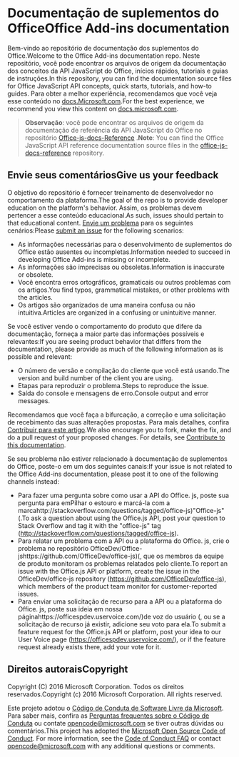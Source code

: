 # <a name="office-add-ins-documentation"></a><span data-ttu-id="0cd85-101">Documentação de suplementos do Office</span><span class="sxs-lookup"><span data-stu-id="0cd85-101">Office Add-ins documentation</span></span>

<span data-ttu-id="0cd85-102">Bem-vindo ao repositório de documentação dos suplementos do Office.</span><span class="sxs-lookup"><span data-stu-id="0cd85-102">Welcome to the Office Add-ins documentation repo.</span></span> <span data-ttu-id="0cd85-103">Neste repositório, você pode encontrar os arquivos de origem da documentação dos conceitos da API JavaScript do Office, inícios rápidos, tutoriais e guias de instruções.</span><span class="sxs-lookup"><span data-stu-id="0cd85-103">In this repository, you can find the documentation source files for Office JavaScript API concepts, quick starts, tutorials, and how-to guides.</span></span> <span data-ttu-id="0cd85-104">Para obter a melhor experiência, recomendamos que você veja esse conteúdo no [docs.Microsoft.com](https://docs.microsoft.com/office/dev/add-ins).</span><span class="sxs-lookup"><span data-stu-id="0cd85-104">For the best experience, we recommend you view this content on [docs.microsoft.com](https://docs.microsoft.com/office/dev/add-ins).</span></span>

> <span data-ttu-id="0cd85-105">**Observação**: você pode encontrar os arquivos de origem da documentação de referência da API JavaScript do Office no repositório [Office-js-docs-Reference](https://github.com/OfficeDev/office-js-docs-reference) .</span><span class="sxs-lookup"><span data-stu-id="0cd85-105">**Note**: You can find the Office JavaScript API reference documentation source files in the [office-js-docs-reference](https://github.com/OfficeDev/office-js-docs-reference) repository.</span></span>

## <a name="give-us-your-feedback"></a><span data-ttu-id="0cd85-106">Envie seus comentários</span><span class="sxs-lookup"><span data-stu-id="0cd85-106">Give us your feedback</span></span>

<span data-ttu-id="0cd85-107">O objetivo do repositório é fornecer treinamento de desenvolvedor no comportamento da plataforma.</span><span class="sxs-lookup"><span data-stu-id="0cd85-107">The goal of the repo is to provide developer education on the platform's behavior.</span></span> <span data-ttu-id="0cd85-108">Assim, os problemas devem pertencer a esse conteúdo educacional.</span><span class="sxs-lookup"><span data-stu-id="0cd85-108">As such, issues should pertain to that educational content.</span></span> <span data-ttu-id="0cd85-109">[Envie um problema](https://github.com/OfficeDev/office-js-docs-pr/issues) para os seguintes cenários:</span><span class="sxs-lookup"><span data-stu-id="0cd85-109">Please [submit an issue](https://github.com/OfficeDev/office-js-docs-pr/issues) for the following scenarios:</span></span>

 - <span data-ttu-id="0cd85-110">As informações necessárias para o desenvolvimento de suplementos do Office estão ausentes ou incompletas.</span><span class="sxs-lookup"><span data-stu-id="0cd85-110">Information needed to succeed in developing Office Add-ins is missing or incomplete.</span></span>
 - <span data-ttu-id="0cd85-111">As informações são imprecisas ou obsoletas.</span><span class="sxs-lookup"><span data-stu-id="0cd85-111">Information is inaccurate or obsolete.</span></span>
 - <span data-ttu-id="0cd85-112">Você encontra erros ortográficos, gramaticais ou outros problemas com os artigos.</span><span class="sxs-lookup"><span data-stu-id="0cd85-112">You find typos, grammatical mistakes, or other problems with the articles.</span></span>
 - <span data-ttu-id="0cd85-113">Os artigos são organizados de uma maneira confusa ou não intuitiva.</span><span class="sxs-lookup"><span data-stu-id="0cd85-113">Articles are organized in a confusing or unintuitive manner.</span></span>
 
<span data-ttu-id="0cd85-114">Se você estiver vendo o comportamento do produto que difere da documentação, forneça a maior parte das informações possíveis e relevantes:</span><span class="sxs-lookup"><span data-stu-id="0cd85-114">If you are seeing product behavior that differs from the documentation, please provide as much of the following information as is possible and relevant:</span></span>

 - <span data-ttu-id="0cd85-115">O número de versão e compilação do cliente que você está usando.</span><span class="sxs-lookup"><span data-stu-id="0cd85-115">The version and build number of the client you are using.</span></span>
 - <span data-ttu-id="0cd85-116">Etapas para reproduzir o problema.</span><span class="sxs-lookup"><span data-stu-id="0cd85-116">Steps to reproduce the issue.</span></span>
 - <span data-ttu-id="0cd85-117">Saída do console e mensagens de erro.</span><span class="sxs-lookup"><span data-stu-id="0cd85-117">Console output and error messages.</span></span>
 
<span data-ttu-id="0cd85-p103">Recomendamos que você faça a bifurcação, a correção e uma solicitação de recebimento das suas alterações propostas. Para mais detalhes, confira [Contribuir para este artigo](Contributing.md).</span><span class="sxs-lookup"><span data-stu-id="0cd85-p103">We also encourage you to fork, make the fix, and do a pull request of your proposed changes. For details, see [Contribute to this documentation](Contributing.md).</span></span> 

<span data-ttu-id="0cd85-120">Se seu problema não estiver relacionado à documentação de suplementos do Office, poste-o em um dos seguintes canais:</span><span class="sxs-lookup"><span data-stu-id="0cd85-120">If your issue is not related to the Office Add-ins documentation, please post it to one of the following channels instead:</span></span>

 - <span data-ttu-id="0cd85-121">Para fazer uma pergunta sobre como usar a API do Office. js, poste sua pergunta para emPilhar o estouro e marcá-la com a marcahttp://stackoverflow.com/questions/tagged/office-js)"Office-js" (.</span><span class="sxs-lookup"><span data-stu-id="0cd85-121">To ask a question about using the Office.js API, post your question to Stack Overflow and tag it with the "office-js" tag (http://stackoverflow.com/questions/tagged/office-js).</span></span>
 - <span data-ttu-id="0cd85-122">Para relatar um problema com a API ou a plataforma do Office. js, crie o problema no repositório OfficeDev/Office-jshttps://github.com/OfficeDev/office-js)(, que os membros da equipe de produto monitoram os problemas relatados pelo cliente.</span><span class="sxs-lookup"><span data-stu-id="0cd85-122">To report an issue with the Office.js API or platform, create the issue in the OfficeDev/office-js repository (https://github.com/OfficeDev/office-js), which members of the product team monitor for customer-reported issues.</span></span>
 - <span data-ttu-id="0cd85-123">Para enviar uma solicitação de recurso para a API ou a plataforma do Office. js, poste sua ideia em nossa páginahttps://officespdev.uservoice.com/)de voz do usuário (, ou se a solicitação de recurso já existir, adicione seu voto para ela.</span><span class="sxs-lookup"><span data-stu-id="0cd85-123">To submit a feature request for the Office.js API or platform, post your idea to our User Voice page (https://officespdev.uservoice.com/), or if the feature request already exists there, add your vote for it.</span></span>

## <a name="copyright"></a><span data-ttu-id="0cd85-124">Direitos autorais</span><span class="sxs-lookup"><span data-stu-id="0cd85-124">Copyright</span></span>

<span data-ttu-id="0cd85-p104">Copyright (C) 2016 Microsoft Corporation. Todos os direitos reservados.</span><span class="sxs-lookup"><span data-stu-id="0cd85-p104">Copyright (c) 2016 Microsoft Corporation. All rights reserved.</span></span>


<span data-ttu-id="0cd85-p105">Este projeto adotou o [Código de Conduta de Software Livre da Microsoft](https://opensource.microsoft.com/codeofconduct/). Para saber mais, confira as [Perguntas frequentes sobre o Código de Conduta](https://opensource.microsoft.com/codeofconduct/faq/) ou contate [opencode@microsoft.com](mailto:opencode@microsoft.com) se tiver outras dúvidas ou comentários.</span><span class="sxs-lookup"><span data-stu-id="0cd85-p105">This project has adopted the [Microsoft Open Source Code of Conduct](https://opensource.microsoft.com/codeofconduct/). For more information, see the [Code of Conduct FAQ](https://opensource.microsoft.com/codeofconduct/faq/) or contact [opencode@microsoft.com](mailto:opencode@microsoft.com) with any additional questions or comments.</span></span>
